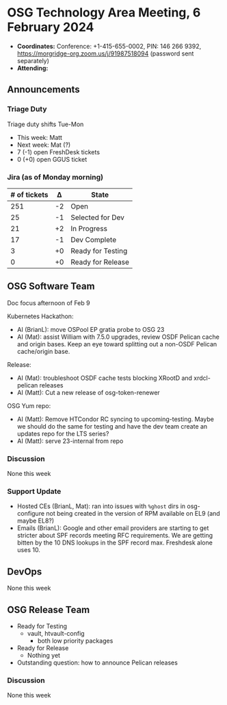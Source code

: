 # OSG Technology Area Meeting, 6 February 2024

-   **Coordinates:** Conference: +1-415-655-0002, PIN: 146 266 9392,
    <https://morgridge-org.zoom.us/j/91987518094> (password sent separately)
-   **Attending:**

## Announcements

### Triage Duty

Triage duty shifts Tue-Mon

-   This week: Matt
-   Next week: Mat (?)
-   7 (-1) open FreshDesk tickets
-   0 (+0) open GGUS ticket

### Jira (as of Monday morning)

| # of tickets | &Delta; | State             |
|--------------|---------|-------------------|
| 251          | -2      | Open              |
| 25           | -1      | Selected for Dev  |
| 21           | +2      | In Progress       |
| 17           | -1      | Dev Complete      |
| 3            | +0      | Ready for Testing |
| 0            | +0      | Ready for Release |

## OSG Software Team

Doc focus afternoon of Feb 9

Kubernetes Hackathon:
-   AI (BrianL): move OSPool EP gratia probe to OSG 23
-   AI (Mat): assist William with 7.5.0 upgrades, review OSDF Pelican cache and origin bases.
    Keep an eye toward splitting out a non-OSDF Pelican cache/origin base.

Release:
-   AI (Mat): troubleshoot OSDF cache tests blocking XRootD and xrdcl-pelican releases
-   AI (Matt): Cut a new release of osg-token-renewer

OSG Yum repo:
-   AI (Matt): Remove HTCondor RC syncing to upcoming-testing.
    Maybe we should do the same for testing and have the dev team create an updates repo for the LTS series?
-   AI (Matt): serve 23-internal from repo

### Discussion

None this week

### Support Update

-   Hosted CEs (BrianL, Mat): ran into issues with `%ghost` dirs in osg-configure not being created in the version of
    RPM available on EL9 (and maybe EL8?)
-   Emails (BrianL): Google and other email providers are starting to get stricter about SPF records meeting RFC
    requirements.
    We are getting bitten by the 10 DNS lookups in the SPF record max.
    Freshdesk alone uses 10.

## DevOps

None this week

## OSG Release Team

-   Ready for Testing
    -   vault, htvault-config
        - both low priority packages
-   Ready for Release
    -   Nothing yet
-   Outstanding question: how to announce Pelican releases

### Discussion

None this week
